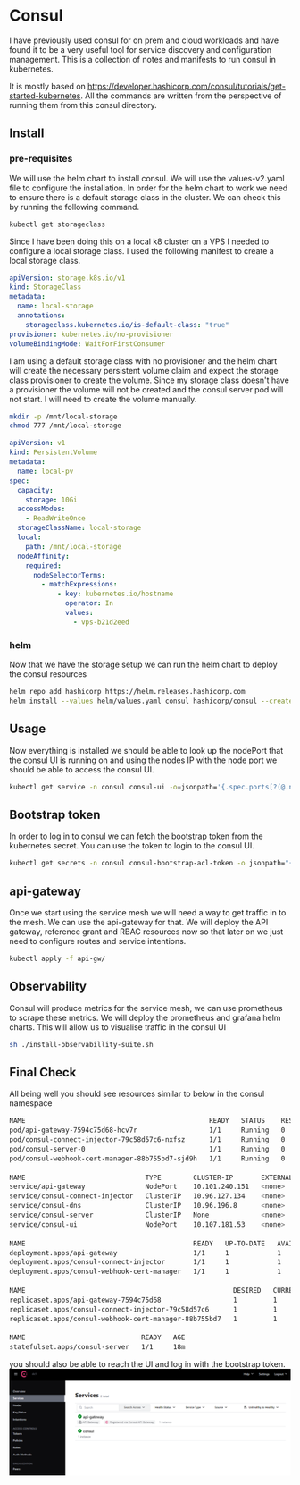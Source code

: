 # Consul

I have previously used consul for on prem and cloud workloads and have found it to be a very useful tool for service 
discovery and configuration management. This is a collection of notes and manifests to run consul in kubernetes.

It is mostly based on https://developer.hashicorp.com/consul/tutorials/get-started-kubernetes. All the commands are 
written from the perspective of running them from this consul directory.

## Install

### pre-requisites
We will use the helm chart to install consul. We will use the values-v2.yaml file to configure the installation. In order
for the helm chart to work we need to ensure there is a default storage class in the cluster. We can check this by running
the following command.

```bash
kubectl get storageclass
```

Since I have been doing this on a local k8 cluster on a VPS I needed to configure a local storage class. I used the 
following manifest to create a local storage class.

```yaml
apiVersion: storage.k8s.io/v1
kind: StorageClass
metadata:
  name: local-storage
  annotations:
    storageclass.kubernetes.io/is-default-class: "true"
provisioner: kubernetes.io/no-provisioner
volumeBindingMode: WaitForFirstConsumer
```

I am using a default storage class with no provisioner and the helm chart will create the necessary persistent
volume claim and expect the storage class provisioner to create the volume. Since my storage class doesn't have a
provisioner the volume will not be created and the consul server pod will not start. I will need to create the volume 
manually.

```bash
mkdir -p /mnt/local-storage
chmod 777 /mnt/local-storage
```

```yaml
apiVersion: v1
kind: PersistentVolume
metadata:
  name: local-pv
spec:
  capacity:
    storage: 10Gi
  accessModes:
    - ReadWriteOnce
  storageClassName: local-storage
  local:
    path: /mnt/local-storage
  nodeAffinity:
    required:
      nodeSelectorTerms:
        - matchExpressions:
            - key: kubernetes.io/hostname
              operator: In
              values:
                - vps-b21d2eed
```

### helm
Now that we have the storage setup we can run the helm chart to deploy the consul resources

```bash
helm repo add hashicorp https://helm.releases.hashicorp.com
helm install --values helm/values.yaml consul hashicorp/consul --create-namespace --namespace consul --version "1.2.0"
```

## Usage
Now everything is installed we should be able to look up the nodePort that the consul UI is running on and using the 
nodes IP with the node port we should be able to access the consul UI.

```bash
kubectl get service -n consul consul-ui -o=jsonpath='{.spec.ports[?(@.name=="https")].nodePort}{"\n"}';
```

## Bootstrap token
In order to log in to consul we can fetch the bootstrap token from the kubernetes secret. You can use the token to login 
to the consul UI.

```bash
kubectl get secrets -n consul consul-bootstrap-acl-token -o jsonpath="{.data.token}" | base64 --decode; echo
```

## api-gateway
Once we start using the service mesh we will need a way to get traffic in to the mesh. We can use the api-gateway for 
that. We will deploy the API gateway, reference grant and RBAC resources now so that later on we just need to configure
routes and service intentions.

```bash
kubectl apply -f api-gw/
```

## Observability
Consul will produce metrics for the service mesh, we can use prometheus to scrape these metrics. We will deploy the
prometheus and grafana helm charts. This will allow us to visualise traffic in the consul UI

```bash
sh ./install-observabillity-suite.sh
```

## Final Check
All being well you should see resources similar to below in the consul namespace

```bash
NAME                                              READY   STATUS    RESTARTS   AGE
pod/api-gateway-7594c75d68-hcv7r                  1/1     Running   0          5m34s
pod/consul-connect-injector-79c58d57c6-nxfsz      1/1     Running   0          18m
pod/consul-server-0                               1/1     Running   0          18m
pod/consul-webhook-cert-manager-88b755bd7-sjd9h   1/1     Running   0          18m

NAME                              TYPE        CLUSTER-IP       EXTERNAL-IP   PORT(S)                                                                            AGE
service/api-gateway               NodePort    10.101.240.151   <none>        80:31948/TCP                                                                       5m35s
service/consul-connect-injector   ClusterIP   10.96.127.134    <none>        443/TCP                                                                            18m
service/consul-dns                ClusterIP   10.96.196.8      <none>        53/TCP,53/UDP                                                                      18m
service/consul-server             ClusterIP   None             <none>        8501/TCP,8502/TCP,8301/TCP,8301/UDP,8302/TCP,8302/UDP,8300/TCP,8600/TCP,8600/UDP   18m
service/consul-ui                 NodePort    10.107.181.53    <none>        443:31299/TCP                                                                      18m

NAME                                          READY   UP-TO-DATE   AVAILABLE   AGE
deployment.apps/api-gateway                   1/1     1            1           5m35s
deployment.apps/consul-connect-injector       1/1     1            1           18m
deployment.apps/consul-webhook-cert-manager   1/1     1            1           18m

NAME                                                    DESIRED   CURRENT   READY   AGE
replicaset.apps/api-gateway-7594c75d68                  1         1         1       5m35s
replicaset.apps/consul-connect-injector-79c58d57c6      1         1         1       18m
replicaset.apps/consul-webhook-cert-manager-88b755bd7   1         1         1       18m

NAME                             READY   AGE
statefulset.apps/consul-server   1/1     18m
```

you should also be able to reach the UI and log in with the bootstrap token.
![consul-ui](../doc-images/consul-ui-default.png)